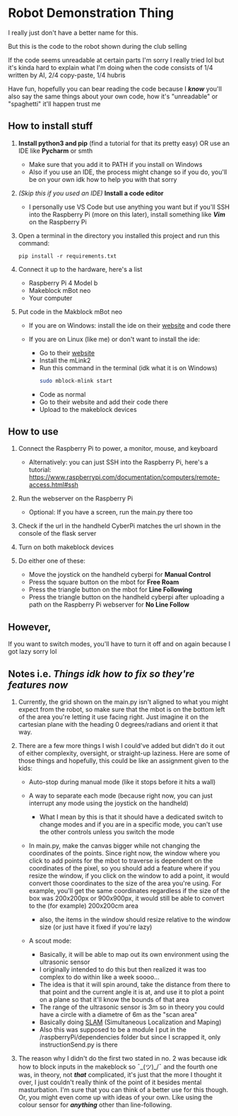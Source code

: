 # Robot Demonstration Thing

I really just don't have a better name for this.

But this is the code to the robot shown during the club selling

If the code seems unreadable at certain parts I'm sorry I really tried lol
but it's kinda hard to explain what I'm doing when the code consists of 1/4 written by AI, 2/4 copy-paste, 1/4 hubris

Have fun, hopefully you can bear reading the code because I **_know_** you'll also say the same things about your own code, how it's "unreadable" or "spaghetti" it'll happen trust me

## How to install stuff

1. **Install python3 and pip** (find a tutorial for that its pretty easy) OR use an IDE like **Pycharm** or smth

   - Make sure that you add it to PATH if you install on Windows
   - Also if you use an IDE, the process might change so if you do, you'll be on your own idk how to help you with that sorry

2. _(Skip this if you used an IDE)_ **Install a code editor**

   - I personally use VS Code but use anything you want but if you'll SSH into the Raspberry Pi (more on this later), install something like **_Vim_** on the Raspberry Pi

3. Open a terminal in the directory you installed this project and run this command:

   `pip install -r requirements.txt`

4. Connect it up to the hardware, here's a list

   - Raspberry Pi 4 Model b
   - Makeblock mBot neo
   - Your computer

5. Put code in the Makblock mBot neo

   - If you are on Windows: install the ide on their [website](mblock.cc) and code there

   - If you are on Linux (like me) or don't want to install the ide:
     - Go to their [website](mblock.cc)
     - Install the mLink2
     - Run this command in the terminal (idk what it is on Windows)
       ```bash
       sudo mblock-mlink start
       ```
     - Code as normal
     - Go to their website and add their code there
     - Upload to the makeblock devices

## How to use

1. Connect the Raspberry Pi to power, a monitor, mouse, and keyboard

   - Alternatively: you can just SSH into the Raspberry Pi, here's a tutorial:
     https://www.raspberrypi.com/documentation/computers/remote-access.html#ssh

2. Run the webserver on the Raspberry Pi

   - Optional: If you have a screen, run the main.py there too

3. Check if the url in the handheld CyberPi matches the url shown in the console of the flask server

4. Turn on both makeblock devices

5. Do either one of these:
   - Move the joystick on the handheld cyberpi for **Manual Control**
   - Press the square button on the mbot for **Free Roam**
   - Press the triangle button on the mbot for **Line Following**
   - Press the triangle button on the handheld cyberpi after uploading a path on the Raspberry Pi webserver for **No Line Follow**

## However,

If you want to switch modes, you'll have to turn it off and on again because I got lazy sorry lol

## Notes i.e. _Things idk how to fix so they're features now_

1. Currently, the grid shown on the main.py isn't aligned to what you might expect from the robot, so make sure that the mbot is on the bottom left of the area you're letting it use facing right. Just imagine it on the cartesian plane with the heading 0 degrees/radians and orient it that way.

2. There are a few more things I wish I could've added but didn't do it out of either complexity, oversight, or straight-up laziness. Here are some of those things and hopefully, this could be like an assignment given to the kids:

   - Auto-stop during manual mode (like it stops before it hits a wall)

   - A way to separate each mode (because right now, you can just interrupt any mode using the joystick on the handheld)

     - What I mean by this is that it should have a dedicated switch to change modes and if you are in a specific mode, you can't use the other controls unless you switch the mode

   - In main.py, make the canvas bigger while not changing the coordinates of the points. Since right now, the window where you click to add points for the mbot to traverse is dependent on the coordinates of the pixel, so you should add a feature where if you resize the window, if you click on the window to add a point, it would convert those coordinates to the size of the area you're using. For example, you'll get the same coordinates regardless if the size of the box was 200x200px or 900x900px, it would still be able to convert to the (for example) 200x200cm area

     - also, the items in the window should resize relative to the window size (or just have it fixed if you're lazy)

   - A scout mode:
     - Basically, it will be able to map out its own environment using the ultrasonic sensor
     - I originally intended to do this but then realized it was too complex to do within like a week soooo...
     - The idea is that it will spin around, take the distance from there to that point and the current angle it is at, and use it to plot a point on a plane so that it'll know the bounds of that area
     - The range of the ultrasonic sensor is 3m so in theory you could have a circle with a diametre of 6m as the "scan area"
     - Basically doing [SLAM](https://en.wikipedia.org/wiki/Simultaneous_localization_and_mapping) (Simultaneous Localization and Maping)
     - Also this was supposed to be a module I put in the /raspberryPi/dependencies folder but since I scrapped it, only instructionSend.py is there

3. The reason why I didn't do the first two stated in no. 2 was because idk how to block inputs in the makeblock so ¯\_(ツ)\_/¯ and the fourth one was, in theory, not **_that_** complicated, it's just that the more I thought it over, I just couldn't really think of the point of it besides mental masturbation. I'm sure that you can think of a better use for this though. Or, you might even come up with ideas of your own. Like using the colour sensor for **_anything_** other than line-following.
